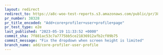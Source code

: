 ```yaml
---
layout: redirect
redirect_to: https://a8c-woo-test-reports.s3.amazonaws.com/public/pr/38328/e2e/index.html
pr_number: 38328
pr_title_encoded: "Add+core+profiler+user+profile+page"
pr_test_type: e2e
last_published: "2023-05-19 11:33:52 +0000"
commit_sha: 7f881ac53c7a7775bb5ce21836912afb2cf09b75
commit_message: "Fix the dropdown when screen height is limited"
branch_name: add/core-profiler-user-profile
---
```

